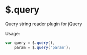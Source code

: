 $.query
=======
Query string reader plugin for jQuery

Usage:
```javascript
var query = $.query(),
    param = $.query('param');
```